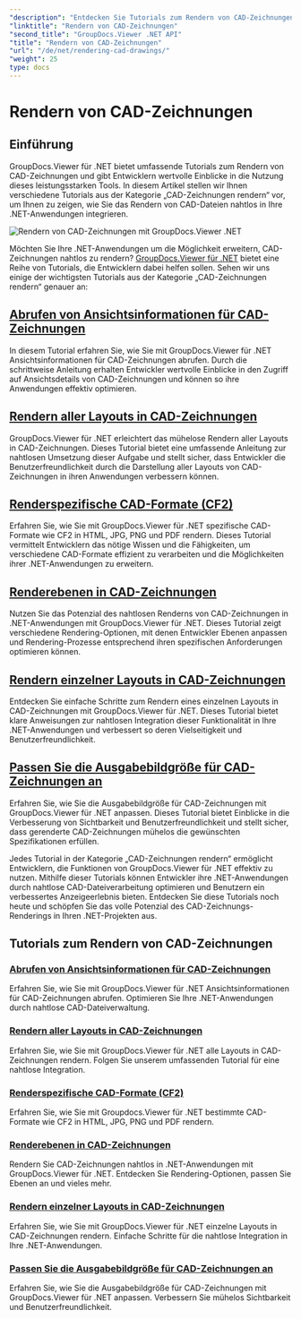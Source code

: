 ```yaml
---
"description": "Entdecken Sie Tutorials zum Rendern von CAD-Zeichnungen mit GroupDocs.Viewer für .NET. Erfahren Sie, wie Sie .NET-Anwendungen durch nahtlose CAD-Dateiverarbeitung optimieren."
"linktitle": "Rendern von CAD-Zeichnungen"
"second_title": "GroupDocs.Viewer .NET API"
"title": "Rendern von CAD-Zeichnungen"
"url": "/de/net/rendering-cad-drawings/"
"weight": 25
type: docs
---
```

# Rendern von CAD-Zeichnungen


## Einführung

GroupDocs.Viewer für .NET bietet umfassende Tutorials zum Rendern von CAD-Zeichnungen und gibt Entwicklern wertvolle Einblicke in die Nutzung dieses leistungsstarken Tools. In diesem Artikel stellen wir Ihnen verschiedene Tutorials aus der Kategorie „CAD-Zeichnungen rendern“ vor, um Ihnen zu zeigen, wie Sie das Rendern von CAD-Dateien nahtlos in Ihre .NET-Anwendungen integrieren.

![Rendern von CAD-Zeichnungen mit GroupDocs.Viewer .NET](/viewer/rendering-cad-drawings/image.png)

Möchten Sie Ihre .NET-Anwendungen um die Möglichkeit erweitern, CAD-Zeichnungen nahtlos zu rendern? [GroupDocs.Viewer für .NET](#) bietet eine Reihe von Tutorials, die Entwicklern dabei helfen sollen. Sehen wir uns einige der wichtigsten Tutorials aus der Kategorie „CAD-Zeichnungen rendern“ genauer an:

## [Abrufen von Ansichtsinformationen für CAD-Zeichnungen](./get-view-info-cad-drawing/)
In diesem Tutorial erfahren Sie, wie Sie mit GroupDocs.Viewer für .NET Ansichtsinformationen für CAD-Zeichnungen abrufen. Durch die schrittweise Anleitung erhalten Entwickler wertvolle Einblicke in den Zugriff auf Ansichtsdetails von CAD-Zeichnungen und können so ihre Anwendungen effektiv optimieren.

## [Rendern aller Layouts in CAD-Zeichnungen](./render-all-layouts-cad/)
GroupDocs.Viewer für .NET erleichtert das mühelose Rendern aller Layouts in CAD-Zeichnungen. Dieses Tutorial bietet eine umfassende Anleitung zur nahtlosen Umsetzung dieser Aufgabe und stellt sicher, dass Entwickler die Benutzerfreundlichkeit durch die Darstellung aller Layouts von CAD-Zeichnungen in ihren Anwendungen verbessern können.

## [Renderspezifische CAD-Formate (CF2)](./render-specific-cad-formats/)
Erfahren Sie, wie Sie mit GroupDocs.Viewer für .NET spezifische CAD-Formate wie CF2 in HTML, JPG, PNG und PDF rendern. Dieses Tutorial vermittelt Entwicklern das nötige Wissen und die Fähigkeiten, um verschiedene CAD-Formate effizient zu verarbeiten und die Möglichkeiten ihrer .NET-Anwendungen zu erweitern.

## [Renderebenen in CAD-Zeichnungen](./render-layers-cad/)
Nutzen Sie das Potenzial des nahtlosen Renderns von CAD-Zeichnungen in .NET-Anwendungen mit GroupDocs.Viewer für .NET. Dieses Tutorial zeigt verschiedene Rendering-Optionen, mit denen Entwickler Ebenen anpassen und Rendering-Prozesse entsprechend ihren spezifischen Anforderungen optimieren können.

## [Rendern einzelner Layouts in CAD-Zeichnungen](./render-single-layout-cad/)
Entdecken Sie einfache Schritte zum Rendern eines einzelnen Layouts in CAD-Zeichnungen mit GroupDocs.Viewer für .NET. Dieses Tutorial bietet klare Anweisungen zur nahtlosen Integration dieser Funktionalität in Ihre .NET-Anwendungen und verbessert so deren Vielseitigkeit und Benutzerfreundlichkeit.

## [Passen Sie die Ausgabebildgröße für CAD-Zeichnungen an](./adjust-output-image-size-cad/)
Erfahren Sie, wie Sie die Ausgabebildgröße für CAD-Zeichnungen mit GroupDocs.Viewer für .NET anpassen. Dieses Tutorial bietet Einblicke in die Verbesserung von Sichtbarkeit und Benutzerfreundlichkeit und stellt sicher, dass gerenderte CAD-Zeichnungen mühelos die gewünschten Spezifikationen erfüllen.

Jedes Tutorial in der Kategorie „CAD-Zeichnungen rendern“ ermöglicht Entwicklern, die Funktionen von GroupDocs.Viewer für .NET effektiv zu nutzen. Mithilfe dieser Tutorials können Entwickler ihre .NET-Anwendungen durch nahtlose CAD-Dateiverarbeitung optimieren und Benutzern ein verbessertes Anzeigeerlebnis bieten. Entdecken Sie diese Tutorials noch heute und schöpfen Sie das volle Potenzial des CAD-Zeichnungs-Renderings in Ihren .NET-Projekten aus.

## Tutorials zum Rendern von CAD-Zeichnungen
### [Abrufen von Ansichtsinformationen für CAD-Zeichnungen](./get-view-info-cad-drawing/)
Erfahren Sie, wie Sie mit GroupDocs.Viewer für .NET Ansichtsinformationen für CAD-Zeichnungen abrufen. Optimieren Sie Ihre .NET-Anwendungen durch nahtlose CAD-Dateiverwaltung.
### [Rendern aller Layouts in CAD-Zeichnungen](./render-all-layouts-cad/)
Erfahren Sie, wie Sie mit GroupDocs.Viewer für .NET alle Layouts in CAD-Zeichnungen rendern. Folgen Sie unserem umfassenden Tutorial für eine nahtlose Integration.
### [Renderspezifische CAD-Formate (CF2)](./render-specific-cad-formats/)
Erfahren Sie, wie Sie mit Groupdocs.Viewer für .NET bestimmte CAD-Formate wie CF2 in HTML, JPG, PNG und PDF rendern.
### [Renderebenen in CAD-Zeichnungen](./render-layers-cad/)
Rendern Sie CAD-Zeichnungen nahtlos in .NET-Anwendungen mit GroupDocs.Viewer für .NET. Entdecken Sie Rendering-Optionen, passen Sie Ebenen an und vieles mehr.
### [Rendern einzelner Layouts in CAD-Zeichnungen](./render-single-layout-cad/)
Erfahren Sie, wie Sie mit GroupDocs.Viewer für .NET einzelne Layouts in CAD-Zeichnungen rendern. Einfache Schritte für die nahtlose Integration in Ihre .NET-Anwendungen.
### [Passen Sie die Ausgabebildgröße für CAD-Zeichnungen an](./adjust-output-image-size-cad/)
Erfahren Sie, wie Sie die Ausgabebildgröße für CAD-Zeichnungen mit GroupDocs.Viewer für .NET anpassen. Verbessern Sie mühelos Sichtbarkeit und Benutzerfreundlichkeit.